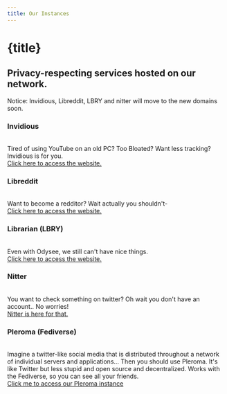 ```yaml
---
title: Our Instances
---
```

# {title}
## Privacy-respecting services hosted on our network.

<div class="centreofattention">
   <p>Notice: Invidious, Libreddit, LBRY and nitter will move to the new domains soon.<p/> 
</div>
<div class="card">
    <div id="inv">
        <h3 class="instances"> Invidious </h3>
        <br>
        Tired of using YouTube on an old PC? Too Bloated? Want less tracking? Invidious is for you.
        <br>
        <a href="https://invidious.mutahar.rocks">Click here to access the website.</a>
        <br>
    </div>
    <div id="libr">
        <h3 class="instances"> Libreddit </h3>
        <br>
        Want to become a redditor? Wait actually you shouldn't- 
        <br>
        <a href="https://libreddit.mutahar.rocks">Click here to access the website.</a>
        <br>
    </div>
    <div id="lbry">
        <h3 class="instances"> Librarian (LBRY)</h3>
        <br>
        Even with Odysee, we still can't have nice things.
        <br>
        <a href="https://lbry.mutahar.rocks">Click here to access the website.</a>
        <br>
    </div>
    <div id="nitt">                                                                                                  
        <h3 class="instances"> Nitter </h3>                                                                 
        <br>                                                                                                         
        You want to check something on twitter? Oh wait you don't have an account.. No worries! 
        <br>                                                                                                         
        <a href="https://nitter.mutahar.rocks">Nitter is here for that.</a>                                   
        <br>                                                                                                         
    </div>
    <div id="pleroma">
        <h3 class="instances"> Pleroma (Fediverse) </h3>
        <br>
        Imagine a twitter-like social media that is distributed throughout a network of individual servers and applications...
        Then you should use Pleroma. It's like Twitter but less stupid and open source and decentralized. Works with the Fediverse, so you can see all your friends.
        <br>
        <a href="https://social.projectsegfau.lt">Click me to access our Pleroma instance</a>
        <br>
    </div>
</div>
